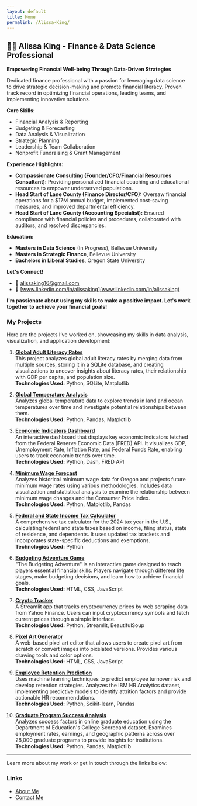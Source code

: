 ```yaml
---
layout: default
title: Home
permalink: /Alissa-King/
---
```


## 👩‍💼 Alissa King - Finance & Data Science Professional

**Empowering Financial Well-being Through Data-Driven Strategies**

Dedicated finance professional with a passion for leveraging data science to drive strategic decision-making and promote financial literacy. Proven track record in optimizing financial operations, leading teams, and implementing innovative solutions.

**Core Skills:**

* Financial Analysis & Reporting
* Budgeting & Forecasting
* Data Analysis & Visualization
* Strategic Planning
* Leadership & Team Collaboration
* Nonprofit Fundraising & Grant Management

**Experience Highlights:**

* **Compassionate Consulting (Founder/CFO/Financial Resources Consultant):** Providing personalized financial coaching and educational resources to empower underserved populations.
* **Head Start of Lane County (Finance Director/CFO):** Oversaw financial operations for a $17M annual budget, implemented cost-saving measures, and improved departmental efficiency.
* **Head Start of Lane County (Accounting Specialist):** Ensured compliance with financial policies and procedures, collaborated with auditors, and resolved discrepancies.

**Education:**

* **Masters in Data Science** (In Progress), Bellevue University
* **Masters in Strategic Finance**, Bellevue University
* **Bachelors in Liberal Studies**, Oregon State University

**Let's Connect!**

* 📧 alissaking16@gmail.com
* 💼 [www.linkedin.com/in/alissaking](www.linkedin.com/in/alissaking)

**I'm passionate about using my skills to make a positive impact. Let's work together to achieve your financial goals!**

### My Projects
Here are the projects I’ve worked on, showcasing my skills in data analysis, visualization, and application development:

1. **[Global Adult Literacy Rates](https://github.com/Alissa-King/Global-Adult-Literacy-Rates)**  
   This project analyzes global adult literacy rates by merging data from multiple sources, storing it in a SQLite database, and creating visualizations to uncover insights about literacy rates, their relationship with GDP per capita, and population size.  
   **Technologies Used:** Python, SQLite, Matplotlib

2. **[Global Temperature Analysis](https://github.com/Alissa-King/Global-Temperature-Analysis)**  
   Analyzes global temperature data to explore trends in land and ocean temperatures over time and investigate potential relationships between them.  
   **Technologies Used:** Python, Pandas, Matplotlib

3. **[Economic Indicators Dashboard](https://github.com/Alissa-King/Economic-Indicators-Dashboard)**  
   An interactive dashboard that displays key economic indicators fetched from the Federal Reserve Economic Data (FRED) API. It visualizes GDP, Unemployment Rate, Inflation Rate, and Federal Funds Rate, enabling users to track economic trends over time.  
   **Technologies Used:** Python, Dash, FRED API

4. **[Minimum Wage Forecast](https://github.com/Alissa-King/Minimum-Wage-Forecast)**  
   Analyzes historical minimum wage data for Oregon and projects future minimum wage rates using various methodologies. Includes data visualization and statistical analysis to examine the relationship between minimum wage changes and the Consumer Price Index.  
   **Technologies Used:** Python, Matplotlib, Pandas

5. **[Federal and State Income Tax Calculator](https://github.com/Alissa-King/Tax-Calculator)**  
   A comprehensive tax calculator for the 2024 tax year in the U.S., calculating federal and state taxes based on income, filing status, state of residence, and dependents. It uses updated tax brackets and incorporates state-specific deductions and exemptions.  
   **Technologies Used:** Python

6. **[Budgeting Adventure Game](https://github.com/Alissa-King/Budgeting-Adventure-Game)**  
   "The Budgeting Adventure" is an interactive game designed to teach players essential financial skills. Players navigate through different life stages, make budgeting decisions, and learn how to achieve financial goals.  
   **Technologies Used:** HTML, CSS, JavaScript

7. **[Crypto Tracker](https://github.com/Alissa-King/Crypto-Tracker)**  
   A Streamlit app that tracks cryptocurrency prices by web scraping data from Yahoo Finance. Users can input cryptocurrency symbols and fetch current prices through a simple interface.  
   **Technologies Used:** Python, Streamlit, BeautifulSoup

8. **[Pixel Art Generator](https://github.com/Alissa-King/Pixel-Art-Generator)**  
   A web-based pixel art editor that allows users to create pixel art from scratch or convert images into pixelated versions. Provides various drawing tools and color options.  
   **Technologies Used:** HTML, CSS, JavaScript

9. **[Employee Retention Prediction](https://github.com/Alissa-King/Employee-Retention-Prediction)**  
   Uses machine learning techniques to predict employee turnover risk and develop retention strategies. Analyzes the IBM HR Analytics dataset, implementing predictive models to identify attrition factors and provide actionable HR recommendations.  
   **Technologies Used:** Python, Scikit-learn, Pandas

10. **[Graduate Program Success Analysis](https://github.com/Alissa-King/Graduate-Program-Success-Analysis)**  
    Analyzes success factors in online graduate education using the Department of Education's College Scorecard dataset. Examines employment rates, earnings, and geographic patterns across over 28,000 graduate programs to provide insights for institutions.  
    **Technologies Used:** Python, Pandas, Matplotlib

---

Learn more about my work or get in touch through the links below:

### Links
- [About Me](about/)
- [Contact Me](contact/)
